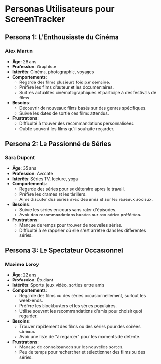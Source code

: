 # Personas Utilisateurs pour ScreenTracker

## Persona 1: L'Enthousiaste du Cinéma

### Alex Martin
- **Âge**: 28 ans
- **Profession**: Graphiste
- **Intérêts**: Cinéma, photographie, voyages
- **Comportements**:
  - Regarde des films plusieurs fois par semaine.
  - Préfère les films d'auteur et les documentaires.
  - Suit les actualités cinématographiques et participe à des festivals de films.
- **Besoins**:
  - Découvrir de nouveaux films basés sur des genres spécifiques.
  - Suivre les dates de sortie des films attendus.
- **Frustrations**:
  - Difficulté à trouver des recommandations personnalisées.
  - Oublie souvent les films qu'il souhaite regarder.

## Persona 2: Le Passionné de Séries

### Sara Dupont
- **Âge**: 35 ans
- **Profession**: Avocate
- **Intérêts**: Séries TV, lecture, yoga
- **Comportements**:
  - Regarde des séries pour se détendre après le travail.
  - Préfère les drames et les thrillers.
  - Aime discuter des séries avec des amis et sur les réseaux sociaux.
- **Besoins**:
  - Suivre les séries en cours sans rater d'épisodes.
  - Avoir des recommandations basées sur ses séries préférées.
- **Frustrations**:
  - Manque de temps pour trouver de nouvelles séries.
  - Difficulté à se rappeler où elle s'est arrêtée dans les différentes séries.

## Persona 3: Le Spectateur Occasionnel

### Maxime Leroy
- **Âge**: 22 ans
- **Profession**: Étudiant
- **Intérêts**: Sports, jeux vidéo, sorties entre amis
- **Comportements**:
  - Regarde des films ou des séries occasionnellement, surtout les week-ends.
  - Préfère les blockbusters et les séries populaires.
  - Utilise souvent les recommandations d'amis pour choisir quoi regarder.
- **Besoins**:
  - Trouver rapidement des films ou des séries pour des soirées cinéma.
  - Avoir une liste de "à regarder" pour les moments de détente.
- **Frustrations**:
  - Manque de connaissances sur les nouvelles sorties.
  - Peu de temps pour rechercher et sélectionner des films ou des séries.
